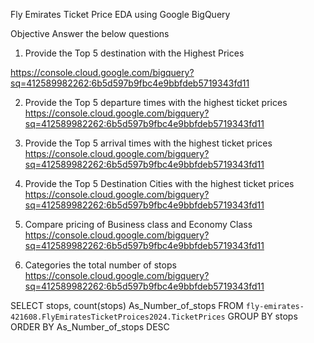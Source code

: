 Fly Emirates  Ticket Price EDA  using  Google BigQuery

Objective Answer the below questions

1. Provide the Top 5 destination with the Highest Prices

https://console.cloud.google.com/bigquery?sq=412589982262:6b5d597b9fbc4e9bbfdeb5719343fd11


2. Provide the Top 5 departure  times with the highest ticket prices
https://console.cloud.google.com/bigquery?sq=412589982262:6b5d597b9fbc4e9bbfdeb5719343fd11


3. Provide the Top 5 arrival  times with the highest ticket prices
https://console.cloud.google.com/bigquery?sq=412589982262:6b5d597b9fbc4e9bbfdeb5719343fd11


4. Provide the Top 5 Destination Cities with the highest ticket prices
https://console.cloud.google.com/bigquery?sq=412589982262:6b5d597b9fbc4e9bbfdeb5719343fd11


5. Compare pricing of Business class and Economy Class
https://console.cloud.google.com/bigquery?sq=412589982262:6b5d597b9fbc4e9bbfdeb5719343fd11


6. Categories the total number of stops
https://console.cloud.google.com/bigquery?sq=412589982262:6b5d597b9fbc4e9bbfdeb5719343fd11

SELECT stops, count(stops) As_Number_of_stops
FROM `fly-emirates-421608.FlyEmiratesTicketProices2024.TicketPrices`
GROUP BY stops
ORDER BY As_Number_of_stops DESC